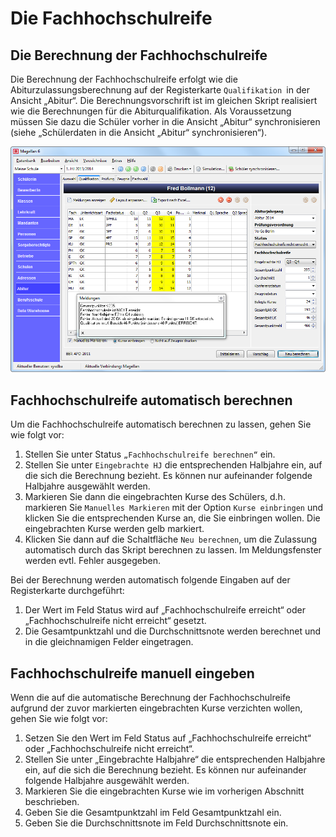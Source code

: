 #	Die Fachhochschulreife

##	Die Berechnung der Fachhochschulreife

Die Berechnung der Fachhochschulreife erfolgt wie die Abiturzulassungsberechnung auf der Registerkarte `Qualifikation `in der Ansicht „Abitur“. Die Berechnungsvorschrift ist im gleichen Skript realisiert wie die Berechnungen für die Abiturqualifikation. Als Voraussetzung müssen Sie dazu die Schüler vorher in die Ansicht „Abitur“ synchronisieren (siehe „Schülerdaten in die Ansicht „Abitur“ synchronisieren“).
 
![ Registerkarte „Qualifikation“ in der Ansicht „Abitur“ mit der Berechnung der Fachhochschulreife](../../assets/images/berlin/fhs/fhs1.png)

##	Fachhochschulreife automatisch berechnen

Um die Fachhochschulreife automatisch berechnen zu lassen, gehen Sie wie folgt vor:

1.	Stellen Sie unter Status `„Fachhochschulreife berechnen“` ein.
2.	Stellen Sie unter `Eingebrachte HJ` die entsprechenden Halbjahre ein, auf die sich die Berechnung bezieht. Es können nur aufeinander folgende Halbjahre ausgewählt werden.
3.	Markieren Sie dann die eingebrachten Kurse des Schülers, d.h. markieren Sie `Manuelles Markieren` mit der Option `Kurse einbringen` und klicken Sie die entsprechenden Kurse an, die Sie einbringen wollen. Die eingebrachten Kurse werden gelb markiert.
4.	Klicken Sie dann auf die Schaltfläche `Neu berechnen`, um die Zulassung automatisch durch das Skript berechnen zu lassen. Im Meldungsfenster werden evtl. Fehler ausgegeben. 


Bei der Berechnung werden automatisch folgende Eingaben auf der Registerkarte durchgeführt:

1.	Der Wert im Feld Status wird auf „Fachhochschulreife erreicht“ oder „Fachhochschulreife nicht erreicht“ gesetzt.
2.	Die Gesamtpunktzahl und die Durchschnittsnote werden berechnet und in die gleichnamigen Felder eingetragen.

##	Fachhochschulreife manuell eingeben

Wenn die auf die automatische Berechnung der Fachhochschulreife aufgrund der zuvor markierten eingebrachten Kurse verzichten wollen, gehen Sie wie folgt vor:

1.	Setzen Sie den Wert im Feld Status auf „Fachhochschulreife erreicht“ oder „Fachhochschulreife nicht erreicht“.
2.	Stellen Sie unter „Eingebrachte Halbjahre“ die entsprechenden Halbjahre ein, auf die sich die Berechnung bezieht. Es können nur aufeinander folgende Halbjahre ausgewählt werden.
3.	Markieren Sie die eingebrachten Kurse wie im vorherigen Abschnitt beschrieben.
4.	Geben Sie die Gesamtpunktzahl im Feld Gesamtpunktzahl ein.
5.	Geben Sie die Durchschnittsnote im Feld Durchschnittsnote ein.


